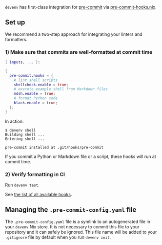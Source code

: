 ``devenv`` has first-class integration for [pre-commit](https://pre-commit.com/) via [pre-commit-hooks.nix](https://github.com/cachix/pre-commit-hooks.nix).

## Set up

We recommend a two-step approach for integrating your linters and formatters.

### 1) Make sure that commits are well-formatted at commit time

```nix title="devenv.nix"
{ inputs, ... }:

{
  pre-commit.hooks = {
    # lint shell scripts
    shellcheck.enable = true;
    # execute example shell from Markdown files
    mdsh.enable = true;
    # format Python code
    black.enable = true;
  };
}
```

In action:

```shell-session
$ devenv shell
Building shell ...
Entering shell ...

pre-commit installed at .git/hooks/pre-commit
```

If you commit a Python or Markdown file or a script, these hooks will run at commit time.

### 2) Verify formatting in CI

Run ``devenv test``.

See [the list of all available hooks](reference/options.md#pre-commithooks).

## Managing the `.pre-commit-config.yaml` file

The `.pre-commit-config.yaml` file is a symlink to an autogenerated file in your `devenv` Nix store.
It is not necessary to commit this file to your repository and it can safely be ignored.
This file name will be added to your `.gitignore` file by default when you run `devenv init`.
